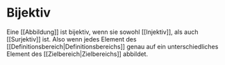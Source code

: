 # Bijektiv
Eine [[Abbildung]] ist bijektiv, wenn sie sowohl [[Injektiv]], als auch [[Surjektiv]] ist.
Also wenn jedes Element des [[Definitionsbereich|Definitionsbereichs]] genau auf ein unterschiedliches Element des [[Zielbereich|Zielbereichs]] abbildet.
